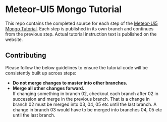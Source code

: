 # Meteor-UI5 Mongo Tutorial

This repo contains the completed source for each step of the [Meteor-Ui5 Mongo Tutorial](http://localhost:3000/#/tutorial/mongo/step/00).  Each step is published in its own branch and continues from the previous step.  Actual tutorial instruction text is published on the website.

## Contributing

Please follow the below guidelines to ensure the tutorial code will be consistently built up across steps:
* **Do not merge changes to master into other branches.**
* **Merge all other changes forward.**  
  If changing something in branch 02, checkout each branch after 02 in succession and merge in the previous branch.  That is a change in branch 02 must be merged into 03, 04, 05 etc until the last branch.  A change in branch 03 would have to be merged into branches 04, 05 etc until the last branch.

